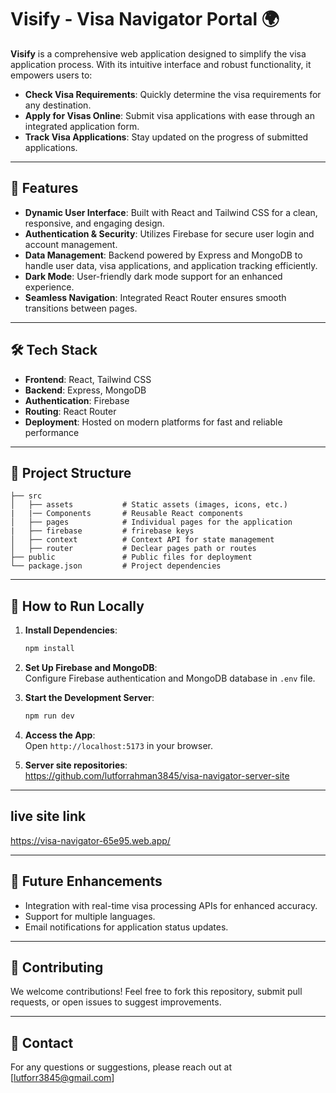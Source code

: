 # Visify - Visa Navigator Portal 🌍

**Visify** is a comprehensive web application designed to simplify the visa application process. With its intuitive interface and robust functionality, it empowers users to:

- **Check Visa Requirements**: Quickly determine the visa requirements for any destination.
- **Apply for Visas Online**: Submit visa applications with ease through an integrated application form.
- **Track Visa Applications**: Stay updated on the progress of submitted applications.

---

## 🚀 Features

- **Dynamic User Interface**: Built with React and Tailwind CSS for a clean, responsive, and engaging design.
- **Authentication & Security**: Utilizes Firebase for secure user login and account management.
- **Data Management**: Backend powered by Express and MongoDB to handle user data, visa applications, and application tracking efficiently.
- **Dark Mode**: User-friendly dark mode support for an enhanced experience.
- **Seamless Navigation**: Integrated React Router ensures smooth transitions between pages.

---

## 🛠️ Tech Stack

- **Frontend**: React, Tailwind CSS
- **Backend**: Express, MongoDB
- **Authentication**: Firebase
- **Routing**: React Router
- **Deployment**: Hosted on modern platforms for fast and reliable performance

---

## 📂 Project Structure

```plaintext
├── src
│   ├── assets           # Static assets (images, icons, etc.) 
|   |── Components       # Reusable React components
│   ├── pages            # Individual pages for the application
|   ├── firebase         # frirebase keys
│   ├── context          # Context API for state management
│   ├── router           # Declear pages path or routes
├── public               # Public files for deployment
└── package.json         # Project dependencies
```

---

## 🌟 How to Run Locally

1. **Install Dependencies**:  
   ```bash
   npm install
   ```

2. **Set Up Firebase and MongoDB**:  
   Configure Firebase authentication and MongoDB database in `.env` file.

3. **Start the Development Server**:  
   ```bash
   npm run dev
   ```

4. **Access the App**:  
   Open `http://localhost:5173` in your browser.

5. **Server site repositories**:  
  https://github.com/lutforrahman3845/visa-navigator-server-site
---
## live site link 
https://visa-navigator-65e95.web.app/

---

## 📝 Future Enhancements

- Integration with real-time visa processing APIs for enhanced accuracy.
- Support for multiple languages.
- Email notifications for application status updates.

---

## 🤝 Contributing

We welcome contributions! Feel free to fork this repository, submit pull requests, or open issues to suggest improvements.

---


## 📧 Contact

For any questions or suggestions, please reach out at [lutforr3845@gmail.com]

